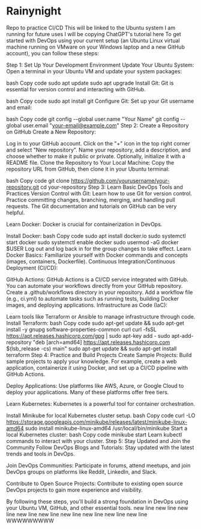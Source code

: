 # Rainynight
Repo to practice CI/CD
This will be linked to the Ubuntu system I am running for future uses
I will be copying ChatGPT's tutorial here
To get started with DevOps using your current setup (an Ubuntu Linux virtual machine running on VMware on your Windows laptop and a new GitHub account), you can follow these steps:

Step 1: Set Up Your Development Environment
Update Your Ubuntu System:
Open a terminal in your Ubuntu VM and update your system packages:

bash
Copy code
sudo apt update
sudo apt upgrade
Install Git:
Git is essential for version control and interacting with GitHub.

bash
Copy code
sudo apt install git
Configure Git:
Set up your Git username and email:

bash
Copy code
git config --global user.name "Your Name"
git config --global user.email "your-email@example.com"
Step 2: Create a Repository on GitHub
Create a New Repository:

Log in to your GitHub account.
Click on the "+" icon in the top right corner and select "New repository".
Name your repository, add a description, and choose whether to make it public or private. Optionally, initialize it with a README file.
Clone the Repository to Your Local Machine:
Copy the repository URL from GitHub, then clone it in your Ubuntu terminal:

bash
Copy code
git clone https://github.com/yourusername/your-repository.git
cd your-repository
Step 3: Learn Basic DevOps Tools and Practices
Version Control with Git:
Learn how to use Git for version control. Practice committing changes, branching, merging, and handling pull requests. The Git documentation and tutorials on GitHub can be very helpful.

Learn Docker:
Docker is crucial for containerization in DevOps.

Install Docker:
bash
Copy code
sudo apt install docker.io
sudo systemctl start docker
sudo systemctl enable docker
sudo usermod -aG docker $USER
Log out and log back in for the group changes to take effect.
Learn Docker Basics:
Familiarize yourself with Docker commands and concepts (images, containers, Dockerfile).
Continuous Integration/Continuous Deployment (CI/CD):

GitHub Actions: GitHub Actions is a CI/CD service integrated with GitHub. You can automate your workflows directly from your GitHub repository.
Create a .github/workflows directory in your repository.
Add a workflow file (e.g., ci.yml) to automate tasks such as running tests, building Docker images, and deploying applications.
Infrastructure as Code (IaC):

Learn tools like Terraform or Ansible to manage infrastructure through code.
Install Terraform:
bash
Copy code
sudo apt-get update && sudo apt-get install -y gnupg software-properties-common curl
curl -fsSL https://apt.releases.hashicorp.com/gpg | sudo apt-key add -
sudo apt-add-repository "deb [arch=amd64] https://apt.releases.hashicorp.com $(lsb_release -cs) main"
sudo apt-get update && sudo apt-get install terraform
Step 4: Practice and Build Projects
Create Sample Projects:
Build sample projects to apply your knowledge. For example, create a web application, containerize it using Docker, and set up a CI/CD pipeline with GitHub Actions.

Deploy Applications:
Use platforms like AWS, Azure, or Google Cloud to deploy your applications. Many of these platforms offer free tiers.

Learn Kubernetes:
Kubernetes is a powerful tool for container orchestration.

Install Minikube for local Kubernetes cluster setup.
bash
Copy code
curl -LO https://storage.googleapis.com/minikube/releases/latest/minikube-linux-amd64
sudo install minikube-linux-amd64 /usr/local/bin/minikube
Start a local Kubernetes cluster:
bash
Copy code
minikube start
Learn kubectl commands to interact with your cluster.
Step 5: Stay Updated and Join the Community
Follow DevOps Blogs and Tutorials:
Stay updated with the latest trends and tools in DevOps.

Join DevOps Communities:
Participate in forums, attend meetups, and join DevOps groups on platforms like Reddit, LinkedIn, and Slack.

Contribute to Open Source Projects:
Contribute to existing open source DevOps projects to gain more experience and visibility.

By following these steps, you'll build a strong foundation in DevOps using your Ubuntu VM, GitHub, and other essential tools.
new line
new line
new line
new line
new line
new line
new line
new line
new line
WWWWWWWWW
